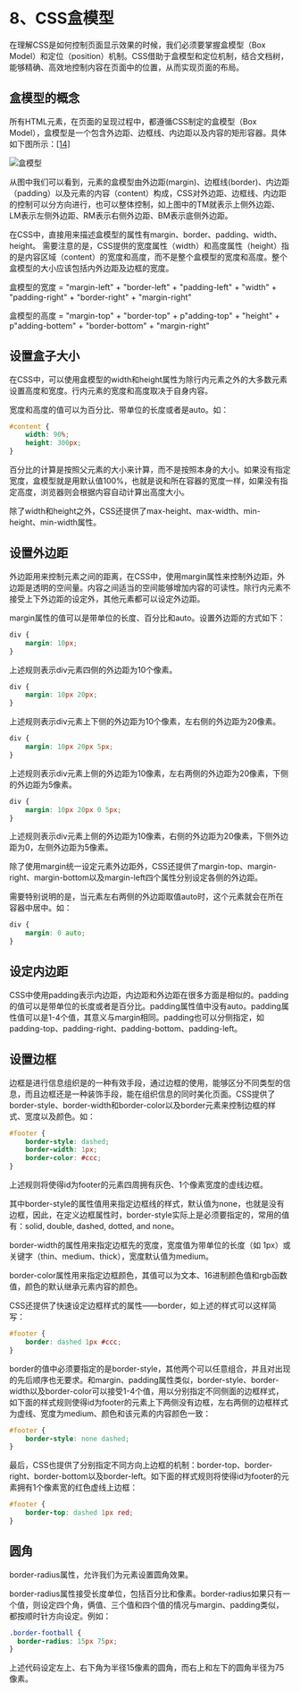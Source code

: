 # 8、CSS盒模型

在理解CSS是如何控制页面显示效果的时候，我们必须要掌握盒模型（Box Model）和定位（position）机制。CSS借助于盒模型和定位机制，结合文档树，能够精确、高效地控制内容在页面中的位置，从而实现页面的布局。

## 盒模型的概念 <a id="&#x76D2;&#x6A21;&#x578B;&#x7684;&#x6982;&#x5FF5;"></a>

所有HTML元素，在页面的呈现过程中，都遵循CSS制定的盒模型（Box Model），盒模型是一个包含外边距、边框线、内边距以及内容的矩形容器。具体如下图所示：[\[14\]](https://yangjh.gitee.io/front-end/References.html#cite-14)

![&#x76D2;&#x6A21;&#x578B;](https://yangjh.gitee.io/front-end/images/box.png)

从图中我们可以看到，元素的盒模型由外边距\(margin\)、边框线\(border\)、内边距（padding）以及元素的内容（content）构成，CSS对外边距、边框线、内边距的控制可以分方向进行，也可以整体控制，如上图中的TM就表示上侧外边距、LM表示左侧外边距、RM表示右侧外边距、BM表示底侧外边距。

在CSS中，直接用来描述盒模型的属性有margin、border、padding、width、height。 需要注意的是，CSS提供的宽度属性（width）和高度属性（height）指的是内容区域（content）的宽度和高度，而不是整个盒模型的宽度和高度。整个盒模型的大小应该包括内外边距及边框的宽度。

盒模型的宽度 = "margin-left" + "border-left" + "padding-left" + "width" + "padding-right" + "border-right" + "margin-right"

盒模型的高度 = "margin-top" + "border-top" + p"adding-top" + "height" + p"adding-bottem" + "border-bottom" + "margin-right"

## 设置盒子大小 <a id="&#x8BBE;&#x7F6E;&#x76D2;&#x5B50;&#x5927;&#x5C0F;"></a>

在CSS中，可以使用盒模型的width和height属性为除行内元素之外的大多数元素设置高度和宽度。行内元素的宽度和高度取决于自身内容。

宽度和高度的值可以为百分比、带单位的长度或者是auto。如：

```css
#content {
    width: 90%;
    height: 300px;
}
```

百分比的计算是按照父元素的大小来计算，而不是按照本身的大小。如果没有指定宽度，盒模型就是用默认值100\%，也就是说和所在容器的宽度一样，如果没有指定高度，浏览器则会根据内容自动计算出高度大小。

除了width和height之外，CSS还提供了max-height、max-width、min-height、min-width属性。

## 设置外边距 <a id="&#x8BBE;&#x7F6E;&#x5916;&#x8FB9;&#x8DDD;"></a>

外边距用来控制元素之间的距离，在CSS中，使用margin属性来控制外边距，外边距是透明的空间量。内容之间适当的空间能够增加内容的可读性。除行内元素不接受上下外边距的设定外，其他元素都可以设定外边距。

margin属性的值可以是带单位的长度、百分比和auto。设置外边距的方式如下：

```css
div {
    margin: 10px;
}
```

上述规则表示div元素四侧的外边距为10个像素。

```css
div {
    margin: 10px 20px;
}
```

上述规则表示div元素上下侧的外边距为10个像素，左右侧的外边距为20像素。

```css
div {
    margin: 10px 20px 5px;
}
```

上述规则表示div元素上侧的外边距为10像素，左右两侧的外边距为20像素，下侧的外边距为5像素。

```css
div {
    margin: 10px 20px 0 5px;
}
```

上述规则表示div元素上侧的外边距为10像素，右侧的外边距为20像素，下侧外边距为0，左侧外边距为5像素。

除了使用margin统一设定元素外边距外，CSS还提供了margin-top、margin-right、margin-bottom以及margin-left四个属性分别设定各侧的外边距。

需要特别说明的是，当元素左右两侧的外边距取值auto时，这个元素就会在所在容器中居中。如：

```css
div {
    margin: 0 auto;
}
```

## 设定内边距 <a id="&#x8BBE;&#x5B9A;&#x5185;&#x8FB9;&#x8DDD;"></a>

CSS中使用padding表示内边距，内边距和外边距在很多方面是相似的。padding的值可以是带单位的长度或者是百分比。padding属性值中没有auto。padding属性值可以是1-4个值，其意义与margin相同。padding也可以分侧指定，如padding-top、padding-right、padding-bottom、padding-left。

## 设置边框 <a id="&#x8BBE;&#x7F6E;&#x8FB9;&#x6846;"></a>

边框是进行信息组织是的一种有效手段，通过边框的使用，能够区分不同类型的信息，而且边框还是一种装饰手段，能在组织信息的同时美化页面。CSS提供了border-style、border-width和border-color以及border元素来控制边框的样式、宽度以及颜色。如：

```css
#footer {
    border-style: dashed;
    border-width: 1px;
    border-color: #ccc;
}
```

上述规则将使得id为footer的元素四周拥有灰色、1个像素宽度的虚线边框。

其中border-style的属性值用来指定边框线的样式，默认值为none，也就是没有边框，因此，在定义边框属性时，border-style实际上是必须要指定的，常用的值有：solid, double, dashed, dotted, and none。

border-width的属性用来指定边框先的宽度，宽度值为带单位的长度（如 1px）或关键字（thin、medium、thick），宽度默认值为medium。

border-color属性用来指定边框颜色，其值可以为文本、16进制颜色值和rgb函数值，颜色的默认继承元素内容的颜色。

CSS还提供了快速设定边框样式的属性——border，如上述的样式可以这样简写：

```css
#footer {
    border: dashed 1px #ccc;
}
```

border的值中必须要指定的是border-style，其他两个可以任意组合，并且对出现的先后顺序也无要求。和margin、padding属性类似，border-style、border-width以及border-color可以接受1-4个值，用以分别指定不同侧面的边框样式，如下面的样式规则使得id为footer的元素上下两侧没有边框，左右两侧的边框样式为虚线、宽度为medium、颜色和该元素的内容颜色一致：

```css
#footer {
    border-style: none dashed;
}
```

最后，CSS也提供了分别指定不同方向上边框的机制：border-top、border-right、border-bottom以及border-left。如下面的样式规则将使得id为footer的元素拥有1个像素宽的红色虚线上边框：

```css
#footer {
    border-top: dashed 1px red;
}
```

## 圆角 <a id="&#x5706;&#x89D2;"></a>

border-radius属性，允许我们为元素设置圆角效果。

border-radius属性接受长度单位，包括百分比和像素。border-radius如果只有一个值，则设定四个角，俩值、三个值和四个值的情况与margin、padding类似，都按顺时针方向设定。例如：

```css
.border-football {
  border-radius: 15px 75px;
}
```

上述代码设定左上、右下角为半径15像素的圆角，而右上和左下的圆角半径为75像素。

